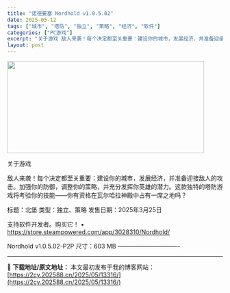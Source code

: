 ```yaml
---
title: "诺德要塞 Nordhold v1.0.5.02"
date: 2025-05-12
tags: ["城市", "塔防", "独立", "策略", "经济", "软件"]
categories: ["PC游戏"]
excerpt: "关于游戏 敌人来袭！每个决定都至关重要：建设你的城市，发展经济，并准备迎接敌人的攻击。加强你的防御，调整你的策略，并充分发挥你英雄的潜力。这款独特的塔防游戏将考验你的技能——你有资格在瓦尔哈拉神殿中占有一席之地吗？ 标题：北堡 类型：独立、策略 发售日期：2025年3月25日 支持软件开发者。购买它&hellip;"
layout: post
---
```


<img src="https://2cy.202588.cn/wp-content/uploads/2025/05/2025051202545168.webp" alt="" width="460" height="215" class="aligncenter size-full wp-image-13310" />

关于游戏

敌人来袭！每个决定都至关重要：建设你的城市，发展经济，并准备迎接敌人的攻击。加强你的防御，调整你的策略，并充分发挥你英雄的潜力。这款独特的塔防游戏将考验你的技能——你有资格在瓦尔哈拉神殿中占有一席之地吗？

标题：北堡
类型：独立、策略
发售日期：2025年3月25日

支持软件开发者。购买它！
• https://store.steampowered.com/app/3028310/Nordhold/

Nordhold v1.0.5.02-P2P
尺寸：603 MB
——————————- 

---
📖 **下载地址/原文地址：** 本文最初发布于我的博客网站：[https://2cy.202588.cn/2025/05/13316/](https://2cy.202588.cn/2025/05/13316/)
